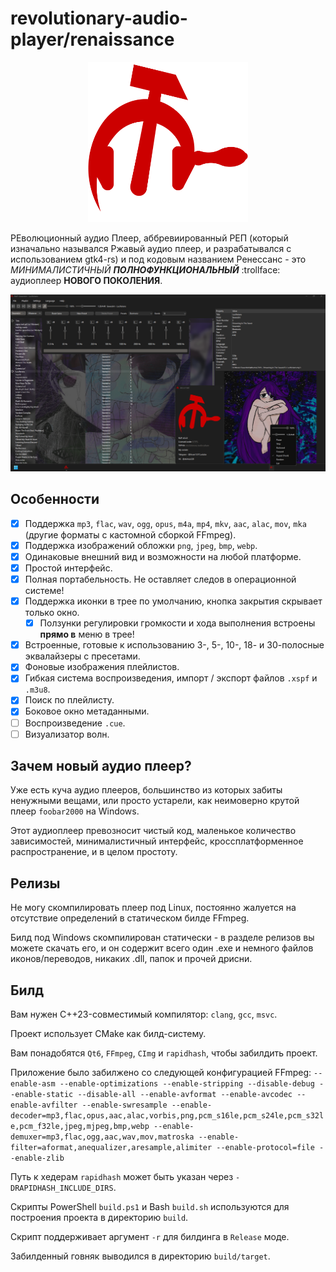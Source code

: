 # revolutionary-audio-player/renaissance

<p align="center">
  <img src="./icons/rap-logo.png" alt="Description" width="256"/>
</p>

РЕволюционный аудио Плеер, аббревиированный РЕП (который изначально назывался Ржавый аудио плеер, и разрабатывался с использованием gtk4-rs) и под кодовым названием Ренессанс - это _МИНИМАЛИСТИЧНЫЙ_ **_ПОЛНОФУНКЦИОНАЛЬНЫЙ_** :trollface: аудиоплеер **НОВОГО ПОКОЛЕНИЯ**.

![Интерфейс](./screenshots/gui.png)

## Особенности

-   [x] Поддержка `mp3`, `flac`, `wav`, `ogg`, `opus`, `m4a`, `mp4`, `mkv`, `aac`, `alac`, `mov`, `mka` (другие форматы с кастомной сборкой FFmpeg).
-   [x] Поддержка изображений обложки `png`, `jpeg`, `bmp`, `webp`.
-   [x] Одинаковые внешний вид и возможности на любой платформе.
-   [x] Простой интерфейс.
-   [x] Полная портабельность. Не оставляет следов в операционной системе!
-   [x] Поддержка иконки в трее по умолчанию, кнопка закрытия скрывает только окно.
    -   [x] Ползунки регулировки громкости и хода выполнения встроены **прямо в** меню в трее!
-   [x] Встроенные, готовые к использованию 3-, 5-, 10-, 18- и 30-полосные эквалайзеры с пресетами.
-   [x] Фоновые изображения плейлистов.
-   [x] Гибкая система воспроизведения, импорт / экспорт файлов `.xspf` и `.m3u8`.
-   [x] Поиск по плейлисту.
-   [x] Боковое окно метаданными.
-   [ ] Воспроизведение `.cue`.
-   [ ] Визуализатор волн.

## Зачем новый аудио плеер?

Уже есть куча аудио плееров, большинство из которых забиты ненужными вещами, или просто устарели, как неимоверно крутой плеер `foobar2000` на Windows.

Этот аудиоплеер превозносит чистый код, маленькое количество зависимостей, минималистичный интерфейс, кроссплатформенное распространение, и в целом простоту.

## Релизы

Не могу скомпилировать плеер под Linux, постоянно жалуется на отсутствие определений в статическом билде FFmpeg.

Билд под Windows скомпилирован статически - в разделе релизов вы можете скачать его, и он содержит всего один .exe и немного файлов иконов/переводов, никаких .dll, папок и прочей дрисни.

## Билд

Вам нужен C++23-совместимый компилятор: `clang`, `gcc`, `msvc`.

Проект использует CMake как билд-систему.

Вам понадобятся `Qt6`, `FFmpeg`, `CImg` и `rapidhash`, чтобы забилдить проект.

Приложение было забилжено со следующей конфигурацией FFmpeg: `--enable-asm --enable-optimizations --enable-stripping --disable-debug --enable-static --disable-all --enable-avformat --enable-avcodec --enable-avfilter --enable-swresample --enable-decoder=mp3,flac,opus,aac,alac,vorbis,png,pcm_s16le,pcm_s24le,pcm_s32le,pcm_f32le,jpeg,mjpeg,bmp,webp --enable-demuxer=mp3,flac,ogg,aac,wav,mov,matroska --enable-filter=aformat,anequalizer,aresample,alimiter --enable-protocol=file --enable-zlib`

Путь к хедерам `rapidhash` может быть указан через `-DRAPIDHASH_INCLUDE_DIRS`.

Скрипты PowerShell `build.ps1` и Bash `build.sh` используются для построения проекта в директорию `build`.

Скрипт поддерживает аргумент `-r` для билдинга в `Release` моде.

Забилденный говняк выводился в директорию `build/target`.
